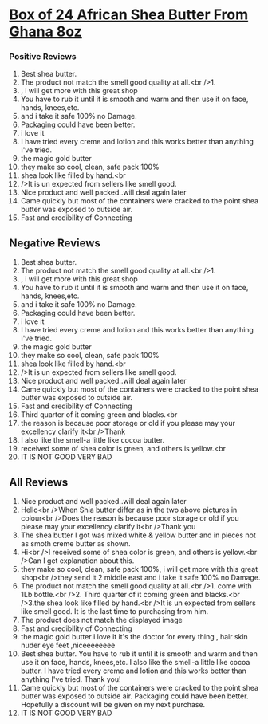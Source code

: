 # [Box of 24 African Shea Butter From Ghana 8oz](https://products.checkmycream.com/products/Box-of-24-African-Shea-Butter-From-Ghana-8oz.html)

### Positive Reviews

<ol>
      <li>Best shea butter.  </li>
      <li>The product not match the smell good quality at all.&lt;br /&gt;1.</li>
      <li>, i will get more with this great shop</li>
      <li>You have to rub it until it is smooth and warm and then use it on face, hands, knees,etc.  </li>
      <li>and i take it safe 100% no Damage.</li>
      <li>Packaging could have been better.</li>
      <li>i love it</li>
      <li>I have tried every creme and lotion and this works better than anything I&#x27;ve tried.  </li>
      <li>the magic gold butter  </li>
      <li>they make so cool, clean, safe pack 100%</li>
      <li>shea look like filled by hand.&lt;br</li>
      <li>/&gt;It is un expected from sellers like smell good.</li>
      <li>Nice product and well packed..will deal again later</li>
      <li>Came quickly but most of the containers were cracked to the point shea butter was exposed to outside air.</li>
      <li>Fast and credibility of Connecting</li>
</ol>


<h2>Negative Reviews</h2>
<ol>
<li> Best shea butter.  </li>
<li> The product not match the smell good quality at all.&lt;br /&gt;1.</li>
<li> , i will get more with this great shop</li>
<li> You have to rub it until it is smooth and warm and then use it on face, hands, knees,etc.  </li>
<li> and i take it safe 100% no Damage.</li>
<li> Packaging could have been better.</li>
<li> i love it</li>
<li> I have tried every creme and lotion and this works better than anything I&#x27;ve tried.  </li>
<li> the magic gold butter  </li>
<li> they make so cool, clean, safe pack 100%</li>
<li> shea look like filled by hand.&lt;br</li>
<li> /&gt;It is un expected from sellers like smell good.</li>
<li> Nice product and well packed..will deal again later</li>
<li> Came quickly but most of the containers were cracked to the point shea butter was exposed to outside air.</li>
<li> Fast and credibility of Connecting</li>
<li> Third quarter of it coming green and blacks.&lt;br</li>
<li> the reason is because poor storage or old if you please may your excellency clarify it&lt;br /&gt;Thank</li>
<li> I also like the smell-a little like cocoa butter.  </li>
<li> received some of shea color is green,  and others is yellow.&lt;br</li>
<li> IT IS NOT GOOD VERY BAD</li>
</ol>

<h2>All Reviews</h2>

<ol>
    <li> Nice product and well packed..will deal again later</li>
    <li> Hello&lt;br /&gt;When Shia butter differ as in the two above pictures in colour&lt;br /&gt;Does the reason is because poor storage or old if you please may your excellency clarify it&lt;br /&gt;Thank you</li>
    <li> The shea butter I got was mixed white &amp; yellow butter and in pieces not as smoth creme butter as shown.</li>
    <li> Hi&lt;br /&gt;I received some of shea color is green,  and others is yellow.&lt;br /&gt;Can I get explanation about this.</li>
    <li> they make so cool, clean, safe pack 100%, i will get more with this great shop&lt;br /&gt;they send it 2 middle east and i take it safe 100% no Damage.</li>
    <li> The product not match the smell good quality at all.&lt;br /&gt;1. come with 1Lb bottle.&lt;br /&gt;2. Third quarter of it coming green and blacks.&lt;br /&gt;3.the shea look like filled by hand.&lt;br /&gt;It is un expected from sellers like smell good. It is the last time to purchasing from him.</li>
    <li> The product does not match the displayed image</li>
    <li> Fast and credibility of Connecting</li>
    <li> the magic gold butter  i love it it&#x27;s the doctor for every thing , hair skin nuder eye feet ,niceeeeeeee</li>
    <li> Best shea butter.  You have to rub it until it is smooth and warm and then use it on face, hands, knees,etc.  I also like the smell-a little like cocoa butter.  I have tried every creme and lotion and this works better than anything I&#x27;ve tried.  Thank you!</li>
    <li> Came quickly but most of the containers were cracked to the point shea butter was exposed to outside air. Packaging could have been better. Hopefully a discount will be given on my next purchase.</li>
    <li> IT IS NOT GOOD VERY BAD</li>
</ol>




